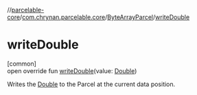 //[parcelable-core](../../../index.md)/[com.chrynan.parcelable.core](../index.md)/[ByteArrayParcel](index.md)/[writeDouble](write-double.md)

# writeDouble

[common]\
open override fun [writeDouble](write-double.md)(value: [Double](https://kotlinlang.org/api/latest/jvm/stdlib/kotlin/-double/index.html))

Writes the [Double](write-double.md) to the Parcel at the current data position.
